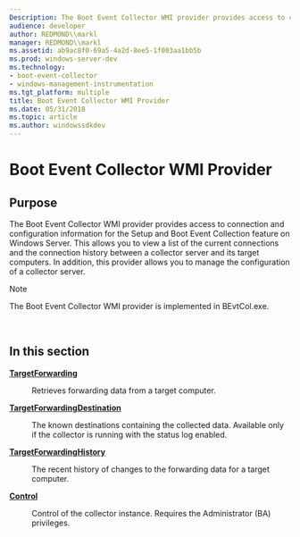 ```yaml
---
Description: The Boot Event Collector WMI provider provides access to connection and configuration information for the Setup and Boot Event Collection feature on Windows Server.
audience: developer
author: REDMOND\\markl
manager: REDMOND\\markl
ms.assetid: ab9ac8f0-69a5-4a2d-8ee5-1f003aa1bb5b
ms.prod: windows-server-dev
ms.technology:
- boot-event-collector
- windows-management-instrumentation
ms.tgt_platform: multiple
title: Boot Event Collector WMI Provider
ms.date: 05/31/2018
ms.topic: article
ms.author: windowssdkdev
---
```


# Boot Event Collector WMI Provider

## Purpose

The Boot Event Collector WMI provider provides access to connection and configuration information for the Setup and Boot Event Collection feature on Windows Server. This allows you to view a list of the current connections and the connection history between a collector server and its target computers. In addition, this provider allows you to manage the configuration of a collector server.

> [!Note]  
> The Boot Event Collector WMI provider is implemented in BEvtCol.exe.

 

## In this section

<dl> <dt>

[**TargetForwarding**](targetforwarding.md)
</dt> <dd>

Retrieves forwarding data from a target computer.

</dd> <dt>

[**TargetForwardingDestination**](targetforwardingdestination.md)
</dt> <dd>

The known destinations containing the collected data. Available only if the collector is running with the status log enabled.

</dd> <dt>

[**TargetForwardingHistory**](targetforwardinghistory.md)
</dt> <dd>

The recent history of changes to the forwarding data for a target computer.

</dd> <dt>

[**Control**](control.md)
</dt> <dd>

Control of the collector instance. Requires the Administrator (BA) privileges.

</dd> </dl>

 

 



